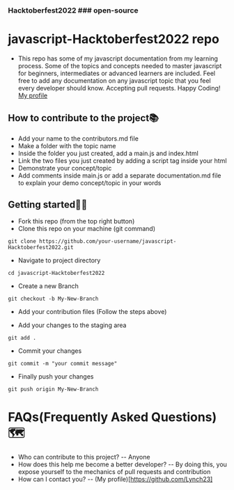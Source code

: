 ### Hacktoberfest2022 ### open-source
# javascript-Hacktoberfest2022 repo
- This repo has some of my javascript documentation from my learning process. Some of the topics and concepts needed to master javascript for beginners, intermediates or advanced learners are included. Feel free to add any documentation on any javascript topic that you feel every developer should know. Accepting pull requests. Happy Coding! <br>
[My profile](https://github.com/Lynch23)
## How to contribute to the project📚
- Add your name to the contributors.md file
- Make a folder with the topic name
- Inside the folder you just created, add a main.js and index.html
- Link the two files you just created by adding a script tag inside your html
- Demonstrate your concept/topic
- Add comments inside main.js or add a separate documentation.md file to explain your demo concept/topic in your words
## Getting started🧭📌
- Fork this repo (from the top right button)
- Clone this repo on your machine (git command)
```
git clone https://github.com/your-username/javascript-Hacktoberfest2022.git
```

- Navigate to project directory

```
cd javascript-Hacktoberfest2022
```

- Create a new Branch

```
git checkout -b My-New-Branch
```
- Add your contribution files (Follow the steps above)

- Add your changes to the staging area
```
git add .
```
- Commit your changes
```
git commit -m "your commit message"
```
- Finally push your changes
```
git push origin My-New-Branch
```

# FAQs(Frequently Asked Questions)🗺️
- Who can contribute to this project?
-- Anyone
- How does this help me become a better developer?
-- By doing this, you expose yourself to the mechanics of pull requests and contribution
- How can I contact you?
-- (My profile)[https://github.com/Lynch23]
